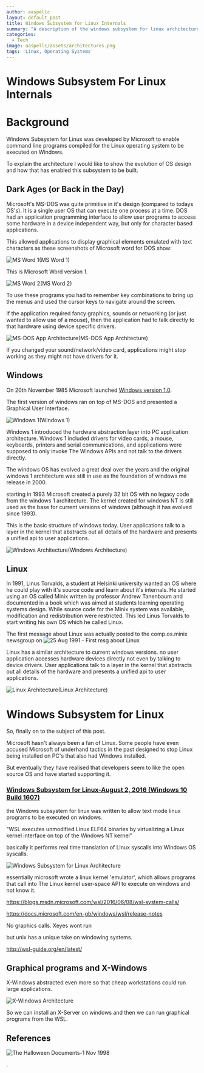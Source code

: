 ```yaml
---
author: aaspellc
layout: default_post
title: Windows Subsystem for Linux Internals
summary: "A description of the windows subsystem for linux architecture"
categories:
  - Tech
image: aaspellc/assets/architectures.png
tags: 'Linux, Operating Systems'
---
```


[xMS-DOS App Architecture]:   {{site.github.url}}/aaspellc/assets/MS-DOS_App_Architecture.png "MS-DOS App Architecture"
[xMS Word 1]:                 {{site.github.url}}/aaspellc/assets/word1-example-1.png "MS Word 1"
[xMS Word 2]:                 {{site.github.url}}/aaspellc/assets/word1-example-2.png "MS Word 2"
[xWindows Architecture]:      {{site.github.url}}/aaspellc/assets/Windows_Architecture.png "Windows Architecture"
[xLinux Architecture]:        {{site.github.url}}/aaspellc/assets/Linux_Architecture.png "Linux Architecture"
[xWindows 1]:                 {{site.github.url}}/aaspellc/assets/windows1.png "Windows 1"
[xWindows 2]:                 {{site.github.url}}/aaspellc/assets/windows2.png "Windows 2"



[MS-DOS App Architecture]:   ./assets/MS-DOS_App_Architecture.png "MS-DOS App Architecture"
[MS Word 1]:                 ./assets/word1-example-1.png "MS Word 1"
[MS Word 2]:                 ./assets/word1-example-2.png "MS Word 2"
[Windows Architecture]:      ./assets/Windows_Architecture.png "Windows Architecture"
[Linux Architecture]:        ./assets/Linux_Architecture.png "Linux Architecture"
[Windows 1]:                 ./assets/windows1.png "Windows 1"
[Windows 2]:                 ./assets/windows2.png "Windows 2"


# Windows Subsystem For Linux Internals

# Background

Windows Subsystem for Linux was developed by Microsoft to enable command line
programs compiled for the Linux operating system to be executed on Windows.

To explain the architecture I would like to show the evolution of OS design and how
that has enabled this subsystem to be built.

## Dark Ages (or Back in the Day)

Microsoft's MS-DOS was quite primitive in it's design (compared to todays OS's).
It is a single user OS
that can execute one process at a time. DOS had an application programming interface
to allow user programs to access some hardware in a device independent way,
but only for character based applications.

This allowed applications to display graphical elements
emulated with text characters as these screenshots of
Microsoft word for DOS show:

![MS Word 1](MS Word 1)

This is Microsoft Word version 1.

![MS Word 2](MS Word 2)

To use these programs you had to remember key combinations to bring up the menus and
used the cursor keys to navigate around the screen.

If the application required fancy graphics, sounds or networking (or just wanted to allow use of a mouse), then the application had to talk directly to that hardware using device specific drivers.

![MS-DOS App Architecture](MS-DOS App Architecture)

If you changed your sound/network/video card, applications might stop working as they might not have drivers for it.


## Windows

On 20th November 1985 Microsoft launched [Windows version 1.0](https://en.wikipedia.org/wiki/Windows_1.0).

The first version of windows ran on top of MS-DOS and presented a Graphical User Interface.

![Windows 1](Windows 1)

Windows 1 introduced the hardware abstraction layer into PC application architecture. Windows 1 included drivers for video cards, a mouse, keyboards, printers and serial communications, and applications were supposed to only invoke The Windows APIs and not talk to the drivers directly.

The windows OS has evolved a great deal over the years and the original windows 1 architecture was still in use as the foundation of windows me release in 2000.

starting in 1993 Microsoft created a purely 32 bit OS with no legacy code from the windows 1 architecture. The kernel created for windows NT is still used as the base for current versions of windows (although it has evolved since 1993).

This is the basic structure of windows today.
User applications talk to a layer in the kernel that abstracts
out all details of the hardware and presents a unified api to user applications.

![Windows Architecture](Windows Architecture)


## Linux

In 1991, Linus Torvalds, a student at Helsinki university
wanted an OS where he could play with it's source code and learn about
it's internals. He started using an OS called Minix written by professor Andrew Tanenbaum and documented in
a book which was aimed at students learning operating systems design.
While source code for the Minix
system was available, modification and redistribution were restricted.
This led Linus Torvalds to start writing
his own OS which he called Linux.

The first message about Linux was actually posted to the comp.os.minix newsgroup on
![25 Aug 1991 - First msg about Linux](https://groups.google.com/forum/#!msg/comp.os.minix/dlNtH7RRrGA/SwRavCzVE7gJ)

Linux has a similar architecture to current windows versions. no user application accesses
hardware devices directly not even by talking to device drivers.
User applications talk to a layer in the kernel that abstracts
out all details of the hardware and presents a unified api to user applications.

![Linux Architecture](Linux Architecture)


# Windows Subsystem for Linux

So, finally on to the subject of this post.

Microsoft hasn't always been a fan of Linux. Some people have even accused
Microsoft of underhand tactics in the past designed to stop Linux being installed on
PC's that also had Windows installed.

But eventually they have realised that developers seem to like the open source OS and have started supporting it.

### [Windows Subsystem for Linux-August 2, 2016 (Windows 10 Build 1607)](https://en.wikipedia.org/wiki/Windows_10#Redstone_1)
the Windows subsystem for linux was written to allow text mode linux programs to be executed on windows.

"WSL executes unmodified Linux ELF64 binaries by virtualizing a Linux kernel interface on top of the Windows NT kernel"

basically it performs real time translation of Linux syscalls into Windows OS syscalls.



![Windows Subsystem for Linux Architecture](Windows-Subsystem-for-Linux-Architecture.png)


essentially microsoft wrote a linux kernel 'emulator', which allows programs that call into
The Linux kernel user-space API to execute on windows and not know it.

https://blogs.msdn.microsoft.com/wsl/2016/06/08/wsl-system-calls/

https://docs.microsoft.com/en-gb/windows/wsl/release-notes

No graphics calls. Xeyes wont run

but unix has a unique take on windowing systems.

http://wsl-guide.org/en/latest/


## Graphical programs and X-Windows

X-Windows abstracted even more so that cheap workstations could run large applications.

![X-Windows Architecture](XWindows_Architecture.png)


So we can install an X-Server on windows and then we can run graphical programs from the WSL.







## References

![The Halloween Documents-1 Nov 1998](http://www.catb.org/~esr/halloween/)





.
